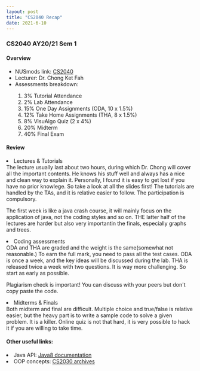 ```yaml
---
layout: post
title: "CS2040 Recap"
date: 2021-6-10
---
```


### CS2040 AY20/21 Sem 1

#### Overview
<ul>
<li>NUSmods link: <a href="https://nusmods.com/modules/CS2040/data-structures-and-algorithms">CS2040</a></li>
<li>Lecturer: Dr. Chong Ket Fah</li>
<li>Assessments breakdown:</li> 
<ol><li>3% Tutorial Attendance</li>
<li>2% Lab Attendance</li>
<li>15% One Day Assignments (ODA, 10 x 1.5%)</li>
<li>12% Take Home Assignments (THA, 8 x 1.5%)</li>
<li>8% VisuAlgo Quiz (2 x 4%)</li>
<li>20% Midterm</li>
<li>40% Final Exam</li>
 
</ul>

#### Review
<li>Lectures & Tutorials</li>
The lecture usually last about two hours, during which Dr. Chong will cover all the important contents. He knows his stuff well and always has a nice and clean way to explain it. Personally, I found it is easy to get lost if you have no prior knowlege. So take a look at all the slides first! The tutorials are handled by the TAs, and it is relative easier to follow. The participation is compulsory.

The first week is like a java crash course, it will mainly focus on the application of java, not the coding styles and so on. THE latter half of the lectures are harder but also very importantin the finals, especially graphs and trees. 

<li>Coding assessments</li>
ODA and THA are graded and the weight is the same(somewhat not reasonable.) To earn the full mark, you need to pass all the test cases. ODA is once a week, and the key ideas will be discussed during the lab. THA is released twice a week with two questions. It is way more challenging. So start as early as possible. 

Plagiarism check is important! You can discuss with your peers but don't copy paste the code. 

<li>Midterms & Finals</li>
Both midterm and final are difficult. Multiple choice and true/false is relative easier, but the heavy part is to write a sample code to solve a given problem. It is a killer. 
Online quiz is not that hard, it is very possible to hack it if you are willing to take time. 

#### Other useful links: 
<li>Java API: <a href="https://docs.oracle.com/javase/8/docs/api/overview-summary.html">Java8 documentation</a></li>
<li>OOP concepts: <a href="https://nus-cs2030.github.io/1718-s2/lec01/index.html">CS2030 archives</a></li>  
